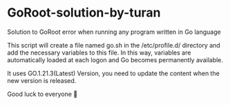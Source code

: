 # GoRoot-solution-by-turan
Solution to GoRoot error when running any program written in Go language

This script will create a file named go.sh in the /etc/profile.d/ directory and add the necessary variables to this file. In this way, variables are automatically loaded at each logon and Go becomes permanently available.

It uses GO.1.21.3(Latest) Version, you need to update the content when the new version is released.

Good luck to everyone 🥇
